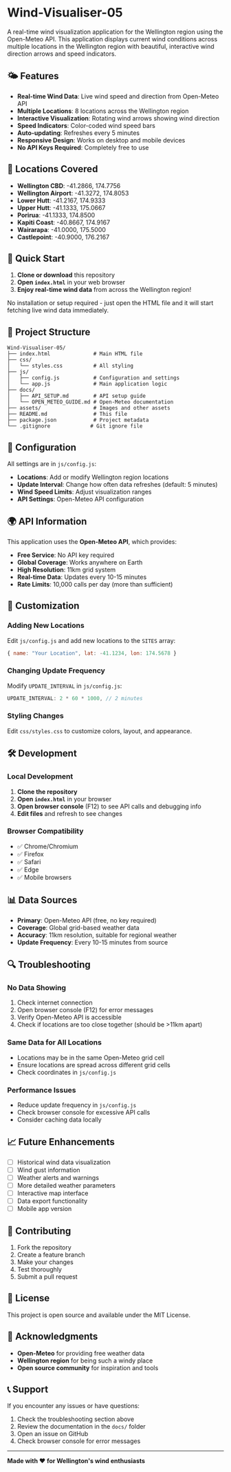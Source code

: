 # Wind-Visualiser-05

A real-time wind visualization application for the Wellington region using the Open-Meteo API. This application displays current wind conditions across multiple locations in the Wellington region with beautiful, interactive wind direction arrows and speed indicators.

## 🌤️ Features

- **Real-time Wind Data**: Live wind speed and direction from Open-Meteo API
- **Multiple Locations**: 8 locations across the Wellington region
- **Interactive Visualization**: Rotating wind arrows showing wind direction
- **Speed Indicators**: Color-coded wind speed bars
- **Auto-updating**: Refreshes every 5 minutes
- **Responsive Design**: Works on desktop and mobile devices
- **No API Keys Required**: Completely free to use

## 📍 Locations Covered

- **Wellington CBD**: -41.2866, 174.7756
- **Wellington Airport**: -41.3272, 174.8053
- **Lower Hutt**: -41.2167, 174.9333
- **Upper Hutt**: -41.1333, 175.0667
- **Porirua**: -41.1333, 174.8500
- **Kapiti Coast**: -40.8667, 174.9167
- **Wairarapa**: -41.0000, 175.5000
- **Castlepoint**: -40.9000, 176.2167

## 🚀 Quick Start

1. **Clone or download** this repository
2. **Open `index.html`** in your web browser
3. **Enjoy real-time wind data** from across the Wellington region!

No installation or setup required - just open the HTML file and it will start fetching live wind data immediately.

## 📁 Project Structure

```
Wind-Visualiser-05/
├── index.html              # Main HTML file
├── css/
│   └── styles.css          # All styling
├── js/
│   ├── config.js           # Configuration and settings
│   └── app.js              # Main application logic
├── docs/
│   ├── API_SETUP.md        # API setup guide
│   └── OPEN_METEO_GUIDE.md # Open-Meteo documentation
├── assets/                 # Images and other assets
├── README.md               # This file
├── package.json            # Project metadata
└── .gitignore             # Git ignore file
```

## 🔧 Configuration

All settings are in `js/config.js`:

- **Locations**: Add or modify Wellington region locations
- **Update Interval**: Change how often data refreshes (default: 5 minutes)
- **Wind Speed Limits**: Adjust visualization ranges
- **API Settings**: Open-Meteo API configuration

## 🌍 API Information

This application uses the **Open-Meteo API**, which provides:

- **Free Service**: No API key required
- **Global Coverage**: Works anywhere on Earth
- **High Resolution**: 11km grid system
- **Real-time Data**: Updates every 10-15 minutes
- **Rate Limits**: 10,000 calls per day (more than sufficient)

## 🎨 Customization

### Adding New Locations

Edit `js/config.js` and add new locations to the `SITES` array:

```javascript
{ name: "Your Location", lat: -41.1234, lon: 174.5678 }
```

### Changing Update Frequency

Modify `UPDATE_INTERVAL` in `js/config.js`:

```javascript
UPDATE_INTERVAL: 2 * 60 * 1000, // 2 minutes
```

### Styling Changes

Edit `css/styles.css` to customize colors, layout, and appearance.

## 🛠️ Development

### Local Development

1. **Clone the repository**
2. **Open `index.html`** in your browser
3. **Open browser console** (F12) to see API calls and debugging info
4. **Edit files** and refresh to see changes

### Browser Compatibility

- ✅ Chrome/Chromium
- ✅ Firefox
- ✅ Safari
- ✅ Edge
- ✅ Mobile browsers

## 📊 Data Sources

- **Primary**: Open-Meteo API (free, no key required)
- **Coverage**: Global grid-based weather data
- **Accuracy**: 11km resolution, suitable for regional weather
- **Update Frequency**: Every 10-15 minutes from source

## 🔍 Troubleshooting

### No Data Showing
1. Check internet connection
2. Open browser console (F12) for error messages
3. Verify Open-Meteo API is accessible
4. Check if locations are too close together (should be >11km apart)

### Same Data for All Locations
- Locations may be in the same Open-Meteo grid cell
- Ensure locations are spread across different grid cells
- Check coordinates in `js/config.js`

### Performance Issues
- Reduce update frequency in `js/config.js`
- Check browser console for excessive API calls
- Consider caching data locally

## 📈 Future Enhancements

- [ ] Historical wind data visualization
- [ ] Wind gust information
- [ ] Weather alerts and warnings
- [ ] More detailed weather parameters
- [ ] Interactive map interface
- [ ] Data export functionality
- [ ] Mobile app version

## 🤝 Contributing

1. Fork the repository
2. Create a feature branch
3. Make your changes
4. Test thoroughly
5. Submit a pull request

## 📄 License

This project is open source and available under the MIT License.

## 🙏 Acknowledgments

- **Open-Meteo** for providing free weather data
- **Wellington region** for being such a windy place
- **Open source community** for inspiration and tools

## 📞 Support

If you encounter any issues or have questions:

1. Check the troubleshooting section above
2. Review the documentation in the `docs/` folder
3. Open an issue on GitHub
4. Check browser console for error messages

---

**Made with ❤️ for Wellington's wind enthusiasts** 
